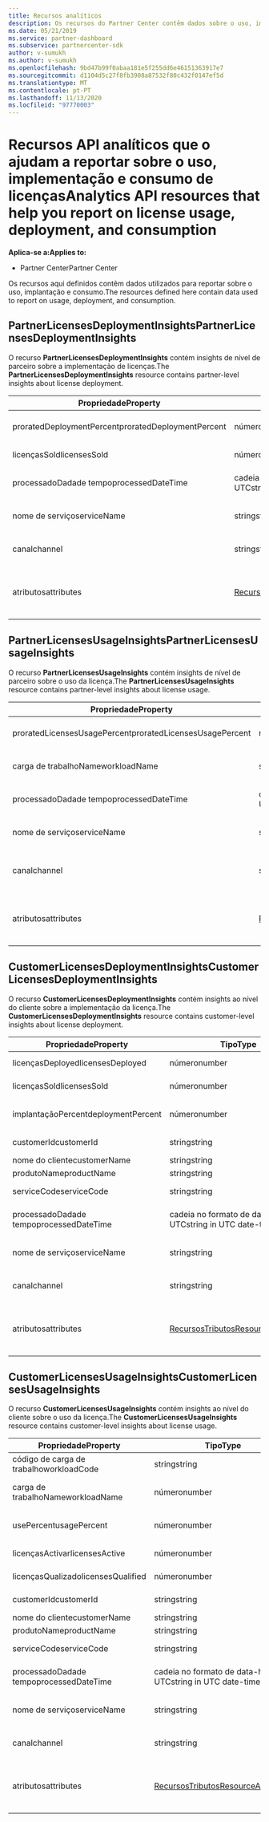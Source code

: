 ```yaml
---
title: Recursos analíticos
description: Os recursos do Partner Center contêm dados sobre o uso, implantação e consumo. Inclui insights sobre a implementação e utilização de licenças por parceiros e clientes.
ms.date: 05/21/2019
ms.service: partner-dashboard
ms.subservice: partnercenter-sdk
author: v-sumukh
ms.author: v-sumukh
ms.openlocfilehash: 9bd47b99f0abaa181e5f255dd6e46151363917e7
ms.sourcegitcommit: d1104d5c27f8fb3908a87532f80c432f0147ef5d
ms.translationtype: MT
ms.contentlocale: pt-PT
ms.lasthandoff: 11/13/2020
ms.locfileid: "97770003"
---
```

# <a name="analytics-api-resources-that-help-you-report-on-license-usage-deployment-and-consumption"></a><span data-ttu-id="6a817-104">Recursos API analíticos que o ajudam a reportar sobre o uso, implementação e consumo de licenças</span><span class="sxs-lookup"><span data-stu-id="6a817-104">Analytics API resources that help you report on license usage, deployment, and consumption</span></span>

<span data-ttu-id="6a817-105">**Aplica-se a:**</span><span class="sxs-lookup"><span data-stu-id="6a817-105">**Applies to:**</span></span>

- <span data-ttu-id="6a817-106">Partner Center</span><span class="sxs-lookup"><span data-stu-id="6a817-106">Partner Center</span></span>

<span data-ttu-id="6a817-107">Os recursos aqui definidos contêm dados utilizados para reportar sobre o uso, implantação e consumo.</span><span class="sxs-lookup"><span data-stu-id="6a817-107">The resources defined here contain data used to report on usage, deployment, and consumption.</span></span>

## <a name="partnerlicensesdeploymentinsights"></a><span data-ttu-id="6a817-108">PartnerLicensesDeploymentInsights</span><span class="sxs-lookup"><span data-stu-id="6a817-108">PartnerLicensesDeploymentInsights</span></span>

<span data-ttu-id="6a817-109">O recurso **PartnerLicensesDeploymentInsights** contém insights de nível de parceiro sobre a implementação de licenças.</span><span class="sxs-lookup"><span data-stu-id="6a817-109">The **PartnerLicensesDeploymentInsights** resource contains partner-level insights about license deployment.</span></span>

| <span data-ttu-id="6a817-110">Propriedade</span><span class="sxs-lookup"><span data-stu-id="6a817-110">Property</span></span>                  | <span data-ttu-id="6a817-111">Tipo</span><span class="sxs-lookup"><span data-stu-id="6a817-111">Type</span></span>                                                           | <span data-ttu-id="6a817-112">Descrição</span><span class="sxs-lookup"><span data-stu-id="6a817-112">Description</span></span>                                                                         |
|---------------------------|----------------------------------------------------------------|-------------------------------------------------------------------------------------|
| <span data-ttu-id="6a817-113">proratedDeploymentPercent</span><span class="sxs-lookup"><span data-stu-id="6a817-113">proratedDeploymentPercent</span></span> | <span data-ttu-id="6a817-114">número</span><span class="sxs-lookup"><span data-stu-id="6a817-114">number</span></span>                                                         | <span data-ttu-id="6a817-115">A percentagem de licenças implementadas.</span><span class="sxs-lookup"><span data-stu-id="6a817-115">The percentage of licenses deployed.</span></span>                                                |
| <span data-ttu-id="6a817-116">licençasSold</span><span class="sxs-lookup"><span data-stu-id="6a817-116">licensesSold</span></span>              | <span data-ttu-id="6a817-117">número</span><span class="sxs-lookup"><span data-stu-id="6a817-117">number</span></span>                                                         | <span data-ttu-id="6a817-118">O número de licenças vendidas.</span><span class="sxs-lookup"><span data-stu-id="6a817-118">The number of licenses sold.</span></span>                                                        |
| <span data-ttu-id="6a817-119">processadoDadade tempo</span><span class="sxs-lookup"><span data-stu-id="6a817-119">processedDateTime</span></span>         | <span data-ttu-id="6a817-120">cadeia no formato de data-hora UTC</span><span class="sxs-lookup"><span data-stu-id="6a817-120">string in UTC date-time format</span></span>                                 | <span data-ttu-id="6a817-121">A data e a hora em que os dados foram agregados.</span><span class="sxs-lookup"><span data-stu-id="6a817-121">The date and time when the data was aggregated.</span></span>                                     |
| <span data-ttu-id="6a817-122">nome de serviço</span><span class="sxs-lookup"><span data-stu-id="6a817-122">serviceName</span></span>               | <span data-ttu-id="6a817-123">string</span><span class="sxs-lookup"><span data-stu-id="6a817-123">string</span></span>                                                         | <span data-ttu-id="6a817-124">O nome de serviço (por exemplo: o365, crm).</span><span class="sxs-lookup"><span data-stu-id="6a817-124">The service name (for example:  o365, crm).</span></span>                                                  |
| <span data-ttu-id="6a817-125">canal</span><span class="sxs-lookup"><span data-stu-id="6a817-125">channel</span></span>                   | <span data-ttu-id="6a817-126">string</span><span class="sxs-lookup"><span data-stu-id="6a817-126">string</span></span>                                                         | <span data-ttu-id="6a817-127">O nome do canal do serviço (por exemplo: revendedor).</span><span class="sxs-lookup"><span data-stu-id="6a817-127">The channel name of the service (for example:  reseller).</span></span>                                    |
| <span data-ttu-id="6a817-128">atributos</span><span class="sxs-lookup"><span data-stu-id="6a817-128">attributes</span></span>                | [<span data-ttu-id="6a817-129">RecursosTributos</span><span class="sxs-lookup"><span data-stu-id="6a817-129">ResourceAttributes</span></span>](utility-resources.md#resourceattributes) | <span data-ttu-id="6a817-130">Os atributos dos metadados.</span><span class="sxs-lookup"><span data-stu-id="6a817-130">The metadata attributes.</span></span> <span data-ttu-id="6a817-131">Inclui "objectType": "PartnerLicensesDeploymentInsights"</span><span class="sxs-lookup"><span data-stu-id="6a817-131">Includes "objectType": "PartnerLicensesDeploymentInsights"</span></span> |

## <a name="partnerlicensesusageinsights"></a><span data-ttu-id="6a817-132">PartnerLicensesUsageInsights</span><span class="sxs-lookup"><span data-stu-id="6a817-132">PartnerLicensesUsageInsights</span></span>

<span data-ttu-id="6a817-133">O recurso **PartnerLicensesUsageInsights** contém insights de nível de parceiro sobre o uso da licença.</span><span class="sxs-lookup"><span data-stu-id="6a817-133">The **PartnerLicensesUsageInsights** resource contains partner-level insights about license usage.</span></span>

| <span data-ttu-id="6a817-134">Propriedade</span><span class="sxs-lookup"><span data-stu-id="6a817-134">Property</span></span>                     | <span data-ttu-id="6a817-135">Tipo</span><span class="sxs-lookup"><span data-stu-id="6a817-135">Type</span></span>                                                           | <span data-ttu-id="6a817-136">Descrição</span><span class="sxs-lookup"><span data-stu-id="6a817-136">Description</span></span>                                                                    |
|------------------------------|----------------------------------------------------------------|--------------------------------------------------------------------------------|
| <span data-ttu-id="6a817-137">proratedLicensesUsagePercent</span><span class="sxs-lookup"><span data-stu-id="6a817-137">proratedLicensesUsagePercent</span></span> | <span data-ttu-id="6a817-138">número</span><span class="sxs-lookup"><span data-stu-id="6a817-138">number</span></span>                                                         | <span data-ttu-id="6a817-139">A percentagem de licenças implementadas.</span><span class="sxs-lookup"><span data-stu-id="6a817-139">The percentage of licenses deployed.</span></span>                                           |
| <span data-ttu-id="6a817-140">carga de trabalhoName</span><span class="sxs-lookup"><span data-stu-id="6a817-140">workloadName</span></span>                 | <span data-ttu-id="6a817-141">string</span><span class="sxs-lookup"><span data-stu-id="6a817-141">string</span></span>                                                         | <span data-ttu-id="6a817-142">O nome da carga de trabalho (por exemplo: troca).</span><span class="sxs-lookup"><span data-stu-id="6a817-142">The workload name (for example:  exchange).</span></span>                                             |
| <span data-ttu-id="6a817-143">processadoDadade tempo</span><span class="sxs-lookup"><span data-stu-id="6a817-143">processedDateTime</span></span>            | <span data-ttu-id="6a817-144">cadeia no formato de data-hora UTC</span><span class="sxs-lookup"><span data-stu-id="6a817-144">string in UTC date-time format</span></span>                                 | <span data-ttu-id="6a817-145">A data e a hora em que os dados foram agregados.</span><span class="sxs-lookup"><span data-stu-id="6a817-145">The date and time when the data was aggregated.</span></span>                                |
| <span data-ttu-id="6a817-146">nome de serviço</span><span class="sxs-lookup"><span data-stu-id="6a817-146">serviceName</span></span>                  | <span data-ttu-id="6a817-147">string</span><span class="sxs-lookup"><span data-stu-id="6a817-147">string</span></span>                                                         | <span data-ttu-id="6a817-148">O nome de serviço (por exemplo: o365, crm).</span><span class="sxs-lookup"><span data-stu-id="6a817-148">The service name (for example:  o365, crm).</span></span>                                             |
| <span data-ttu-id="6a817-149">canal</span><span class="sxs-lookup"><span data-stu-id="6a817-149">channel</span></span>                      | <span data-ttu-id="6a817-150">string</span><span class="sxs-lookup"><span data-stu-id="6a817-150">string</span></span>                                                         | <span data-ttu-id="6a817-151">O nome do canal do serviço (por exemplo: revendedor).</span><span class="sxs-lookup"><span data-stu-id="6a817-151">The channel name of the service (for example:  reseller).</span></span>                               |
| <span data-ttu-id="6a817-152">atributos</span><span class="sxs-lookup"><span data-stu-id="6a817-152">attributes</span></span>                   | [<span data-ttu-id="6a817-153">RecursosTributos</span><span class="sxs-lookup"><span data-stu-id="6a817-153">ResourceAttributes</span></span>](utility-resources.md#resourceattributes) | <span data-ttu-id="6a817-154">Os atributos dos metadados.</span><span class="sxs-lookup"><span data-stu-id="6a817-154">The metadata attributes.</span></span> <span data-ttu-id="6a817-155">Inclui "objectType": "PartnerLicensesUsageInsights"</span><span class="sxs-lookup"><span data-stu-id="6a817-155">Includes "objectType": "PartnerLicensesUsageInsights"</span></span> |

## <a name="customerlicensesdeploymentinsights"></a><span data-ttu-id="6a817-156">CustomerLicensesDeploymentInsights</span><span class="sxs-lookup"><span data-stu-id="6a817-156">CustomerLicensesDeploymentInsights</span></span>

<span data-ttu-id="6a817-157">O recurso **CustomerLicensesDeploymentInsights** contém insights ao nível do cliente sobre a implementação da licença.</span><span class="sxs-lookup"><span data-stu-id="6a817-157">The **CustomerLicensesDeploymentInsights** resource contains customer-level insights about license deployment.</span></span>

| <span data-ttu-id="6a817-158">Propriedade</span><span class="sxs-lookup"><span data-stu-id="6a817-158">Property</span></span>          | <span data-ttu-id="6a817-159">Tipo</span><span class="sxs-lookup"><span data-stu-id="6a817-159">Type</span></span>                                                           | <span data-ttu-id="6a817-160">Descrição</span><span class="sxs-lookup"><span data-stu-id="6a817-160">Description</span></span>                                                                          |
|-------------------|----------------------------------------------------------------|--------------------------------------------------------------------------------------|
| <span data-ttu-id="6a817-161">licençasDeployed</span><span class="sxs-lookup"><span data-stu-id="6a817-161">licensesDeployed</span></span>  | <span data-ttu-id="6a817-162">número</span><span class="sxs-lookup"><span data-stu-id="6a817-162">number</span></span>                                                         | <span data-ttu-id="6a817-163">O número de licenças implementadas.</span><span class="sxs-lookup"><span data-stu-id="6a817-163">The number of licenses deployed.</span></span>                                                     |
| <span data-ttu-id="6a817-164">licençasSold</span><span class="sxs-lookup"><span data-stu-id="6a817-164">licensesSold</span></span>      | <span data-ttu-id="6a817-165">número</span><span class="sxs-lookup"><span data-stu-id="6a817-165">number</span></span>                                                         | <span data-ttu-id="6a817-166">O número de licenças vendidas.</span><span class="sxs-lookup"><span data-stu-id="6a817-166">The number of licenses sold.</span></span>                                                         |
| <span data-ttu-id="6a817-167">implantaçãoPercent</span><span class="sxs-lookup"><span data-stu-id="6a817-167">deploymentPercent</span></span> | <span data-ttu-id="6a817-168">número</span><span class="sxs-lookup"><span data-stu-id="6a817-168">number</span></span>                                                         | <span data-ttu-id="6a817-169">A percentagem ajustada de licenças implementadas.</span><span class="sxs-lookup"><span data-stu-id="6a817-169">The adjusted percentage of licenses deployed.</span></span>                                        |
| <span data-ttu-id="6a817-170">customerId</span><span class="sxs-lookup"><span data-stu-id="6a817-170">customerId</span></span>        | <span data-ttu-id="6a817-171">string</span><span class="sxs-lookup"><span data-stu-id="6a817-171">string</span></span>                                                         | <span data-ttu-id="6a817-172">O identificador de clientes.</span><span class="sxs-lookup"><span data-stu-id="6a817-172">The customer identifier.</span></span>                                                             |
| <span data-ttu-id="6a817-173">nome do cliente</span><span class="sxs-lookup"><span data-stu-id="6a817-173">customerName</span></span>      | <span data-ttu-id="6a817-174">string</span><span class="sxs-lookup"><span data-stu-id="6a817-174">string</span></span>                                                         | <span data-ttu-id="6a817-175">O nome do cliente.</span><span class="sxs-lookup"><span data-stu-id="6a817-175">The customer name.</span></span>                                                                   |
| <span data-ttu-id="6a817-176">produtoName</span><span class="sxs-lookup"><span data-stu-id="6a817-176">productName</span></span>       | <span data-ttu-id="6a817-177">string</span><span class="sxs-lookup"><span data-stu-id="6a817-177">string</span></span>                                                         | <span data-ttu-id="6a817-178">O nome do produto.</span><span class="sxs-lookup"><span data-stu-id="6a817-178">The product name.</span></span>                                                                    |
| <span data-ttu-id="6a817-179">serviceCode</span><span class="sxs-lookup"><span data-stu-id="6a817-179">serviceCode</span></span>       | <span data-ttu-id="6a817-180">string</span><span class="sxs-lookup"><span data-stu-id="6a817-180">string</span></span>                                                         | <span data-ttu-id="6a817-181">O código de serviço da licença.</span><span class="sxs-lookup"><span data-stu-id="6a817-181">The service code of the license.</span></span>                                                     |
| <span data-ttu-id="6a817-182">processadoDadade tempo</span><span class="sxs-lookup"><span data-stu-id="6a817-182">processedDateTime</span></span> | <span data-ttu-id="6a817-183">cadeia no formato de data-hora UTC</span><span class="sxs-lookup"><span data-stu-id="6a817-183">string in UTC date-time format</span></span>                                 | <span data-ttu-id="6a817-184">A data e a hora em que os dados foram agregados.</span><span class="sxs-lookup"><span data-stu-id="6a817-184">The date and time when the data was aggregated.</span></span>                                      |
| <span data-ttu-id="6a817-185">nome de serviço</span><span class="sxs-lookup"><span data-stu-id="6a817-185">serviceName</span></span>       | <span data-ttu-id="6a817-186">string</span><span class="sxs-lookup"><span data-stu-id="6a817-186">string</span></span>                                                         | <span data-ttu-id="6a817-187">O nome de serviço (por exemplo: o365, crm).</span><span class="sxs-lookup"><span data-stu-id="6a817-187">The service name (for example:  o365, crm).</span></span>                                                   |
| <span data-ttu-id="6a817-188">canal</span><span class="sxs-lookup"><span data-stu-id="6a817-188">channel</span></span>           | <span data-ttu-id="6a817-189">string</span><span class="sxs-lookup"><span data-stu-id="6a817-189">string</span></span>                                                         | <span data-ttu-id="6a817-190">O nome do canal do serviço (por exemplo: revendedor).</span><span class="sxs-lookup"><span data-stu-id="6a817-190">The channel name of the service (for example:  reseller).</span></span>                                     |
| <span data-ttu-id="6a817-191">atributos</span><span class="sxs-lookup"><span data-stu-id="6a817-191">attributes</span></span>        | [<span data-ttu-id="6a817-192">RecursosTributos</span><span class="sxs-lookup"><span data-stu-id="6a817-192">ResourceAttributes</span></span>](utility-resources.md#resourceattributes) | <span data-ttu-id="6a817-193">Os atributos dos metadados.</span><span class="sxs-lookup"><span data-stu-id="6a817-193">The metadata attributes.</span></span> <span data-ttu-id="6a817-194">Inclui "objectType": "CustomerLicensesDeploymentInsights"</span><span class="sxs-lookup"><span data-stu-id="6a817-194">Includes "objectType": "CustomerLicensesDeploymentInsights"</span></span> |

## <a name="customerlicensesusageinsights"></a><span data-ttu-id="6a817-195">CustomerLicensesUsageInsights</span><span class="sxs-lookup"><span data-stu-id="6a817-195">CustomerLicensesUsageInsights</span></span>

<span data-ttu-id="6a817-196">O recurso **CustomerLicensesUsageInsights** contém insights ao nível do cliente sobre o uso da licença.</span><span class="sxs-lookup"><span data-stu-id="6a817-196">The **CustomerLicensesUsageInsights** resource contains customer-level insights about license usage.</span></span>

| <span data-ttu-id="6a817-197">Propriedade</span><span class="sxs-lookup"><span data-stu-id="6a817-197">Property</span></span>          | <span data-ttu-id="6a817-198">Tipo</span><span class="sxs-lookup"><span data-stu-id="6a817-198">Type</span></span>                                                           | <span data-ttu-id="6a817-199">Descrição</span><span class="sxs-lookup"><span data-stu-id="6a817-199">Description</span></span>                                                                     |
|-------------------|----------------------------------------------------------------|---------------------------------------------------------------------------------|
| <span data-ttu-id="6a817-200">código de carga de trabalho</span><span class="sxs-lookup"><span data-stu-id="6a817-200">workloadCode</span></span>      | <span data-ttu-id="6a817-201">string</span><span class="sxs-lookup"><span data-stu-id="6a817-201">string</span></span>                                                         | <span data-ttu-id="6a817-202">O código de carga de trabalho.</span><span class="sxs-lookup"><span data-stu-id="6a817-202">The workload code.</span></span>                                                              |
| <span data-ttu-id="6a817-203">carga de trabalhoName</span><span class="sxs-lookup"><span data-stu-id="6a817-203">workloadName</span></span>      | <span data-ttu-id="6a817-204">número</span><span class="sxs-lookup"><span data-stu-id="6a817-204">number</span></span>                                                         | <span data-ttu-id="6a817-205">O nome da carga de trabalho (por exemplo: Troca).</span><span class="sxs-lookup"><span data-stu-id="6a817-205">The workload name (for example:  Exchange).</span></span>                                              |
| <span data-ttu-id="6a817-206">usePercent</span><span class="sxs-lookup"><span data-stu-id="6a817-206">usagePercent</span></span>      | <span data-ttu-id="6a817-207">número</span><span class="sxs-lookup"><span data-stu-id="6a817-207">number</span></span>                                                         | <span data-ttu-id="6a817-208">A percentagem ajustada de licenças utilizadas.</span><span class="sxs-lookup"><span data-stu-id="6a817-208">The adjusted percentage of licenses used.</span></span>                                       |
| <span data-ttu-id="6a817-209">licençasActivar</span><span class="sxs-lookup"><span data-stu-id="6a817-209">licensesActive</span></span>    | <span data-ttu-id="6a817-210">número</span><span class="sxs-lookup"><span data-stu-id="6a817-210">number</span></span>                                                         | <span data-ttu-id="6a817-211">O número de licenças ativas.</span><span class="sxs-lookup"><span data-stu-id="6a817-211">The number of active licenses.</span></span>                                                  |
| <span data-ttu-id="6a817-212">licençasQualizado</span><span class="sxs-lookup"><span data-stu-id="6a817-212">licensesQualified</span></span> | <span data-ttu-id="6a817-213">número</span><span class="sxs-lookup"><span data-stu-id="6a817-213">number</span></span>                                                         | <span data-ttu-id="6a817-214">O número de licenças qualificadas.</span><span class="sxs-lookup"><span data-stu-id="6a817-214">The number of qualified licenses.</span></span>                                               |
| <span data-ttu-id="6a817-215">customerId</span><span class="sxs-lookup"><span data-stu-id="6a817-215">customerId</span></span>        | <span data-ttu-id="6a817-216">string</span><span class="sxs-lookup"><span data-stu-id="6a817-216">string</span></span>                                                         | <span data-ttu-id="6a817-217">O identificador de clientes.</span><span class="sxs-lookup"><span data-stu-id="6a817-217">The customer identifier.</span></span>                                                        |
| <span data-ttu-id="6a817-218">nome do cliente</span><span class="sxs-lookup"><span data-stu-id="6a817-218">customerName</span></span>      | <span data-ttu-id="6a817-219">string</span><span class="sxs-lookup"><span data-stu-id="6a817-219">string</span></span>                                                         | <span data-ttu-id="6a817-220">O nome do cliente.</span><span class="sxs-lookup"><span data-stu-id="6a817-220">The customer name.</span></span>                                                              |
| <span data-ttu-id="6a817-221">produtoName</span><span class="sxs-lookup"><span data-stu-id="6a817-221">productName</span></span>       | <span data-ttu-id="6a817-222">string</span><span class="sxs-lookup"><span data-stu-id="6a817-222">string</span></span>                                                         | <span data-ttu-id="6a817-223">O nome do produto.</span><span class="sxs-lookup"><span data-stu-id="6a817-223">The product name.</span></span>                                                               |
| <span data-ttu-id="6a817-224">serviceCode</span><span class="sxs-lookup"><span data-stu-id="6a817-224">serviceCode</span></span>       | <span data-ttu-id="6a817-225">string</span><span class="sxs-lookup"><span data-stu-id="6a817-225">string</span></span>                                                         | <span data-ttu-id="6a817-226">O código de serviço da licença.</span><span class="sxs-lookup"><span data-stu-id="6a817-226">The service code of the license.</span></span>                                                |
| <span data-ttu-id="6a817-227">processadoDadade tempo</span><span class="sxs-lookup"><span data-stu-id="6a817-227">processedDateTime</span></span> | <span data-ttu-id="6a817-228">cadeia no formato de data-hora UTC</span><span class="sxs-lookup"><span data-stu-id="6a817-228">string in UTC date-time format</span></span>                                 | <span data-ttu-id="6a817-229">A data e a hora em que os dados foram agregados.</span><span class="sxs-lookup"><span data-stu-id="6a817-229">The date and time when the data was aggregated.</span></span>                                 |
| <span data-ttu-id="6a817-230">nome de serviço</span><span class="sxs-lookup"><span data-stu-id="6a817-230">serviceName</span></span>       | <span data-ttu-id="6a817-231">string</span><span class="sxs-lookup"><span data-stu-id="6a817-231">string</span></span>                                                         | <span data-ttu-id="6a817-232">O nome de serviço (por exemplo: o365, crm).</span><span class="sxs-lookup"><span data-stu-id="6a817-232">The service name (for example:  o365, crm).</span></span>                                              |
| <span data-ttu-id="6a817-233">canal</span><span class="sxs-lookup"><span data-stu-id="6a817-233">channel</span></span>           | <span data-ttu-id="6a817-234">string</span><span class="sxs-lookup"><span data-stu-id="6a817-234">string</span></span>                                                         | <span data-ttu-id="6a817-235">O nome do canal do serviço (por exemplo: revendedor).</span><span class="sxs-lookup"><span data-stu-id="6a817-235">The channel name of the service (for example:  reseller).</span></span>                                |
| <span data-ttu-id="6a817-236">atributos</span><span class="sxs-lookup"><span data-stu-id="6a817-236">attributes</span></span>        | [<span data-ttu-id="6a817-237">RecursosTributos</span><span class="sxs-lookup"><span data-stu-id="6a817-237">ResourceAttributes</span></span>](utility-resources.md#resourceattributes) | <span data-ttu-id="6a817-238">Os atributos dos metadados.</span><span class="sxs-lookup"><span data-stu-id="6a817-238">The metadata attributes.</span></span> <span data-ttu-id="6a817-239">Inclui "objectType": "CustomerLicensesUsageInsights"</span><span class="sxs-lookup"><span data-stu-id="6a817-239">Includes "objectType": "CustomerLicensesUsageInsights"</span></span> |